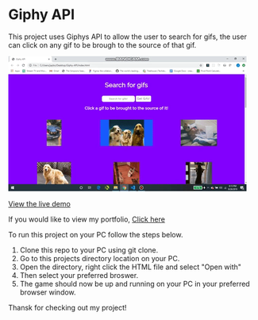# Giphy API

This project uses Giphys API to allow the user to search for gifs, the user can click on any gif to be brough to the source of that gif. 

![Giphy API gif](./gif/giphy-api.gif)

[View the live demo](https://giphy-api-jp.herokuapp.com/index.html)

If you would like to view my portfolio, [Click here](https://jasonpallone.com)

To run this project on your PC follow the steps below.

1. Clone this repo to your PC using git clone.
2. Go to this projects directory location on your PC.
3. Open the directory, right click the HTML file and select "Open with"
4. Then select your preferred broswer.
5. The game should now be up and running on your PC in your preferred browser window.


Thansk for checking out my project!
